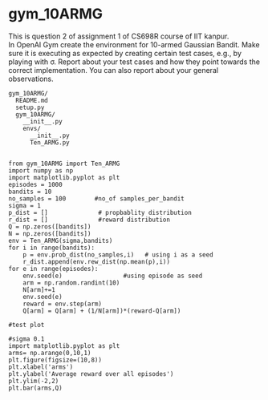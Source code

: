 # gym_10ARMG
This is question 2 of assignment 1 of CS698R course of IIT kanpur. </br>
In OpenAI Gym create the environment for 10-armed Gaussian Bandit. Make sure it is executing
as expected by creating certain test cases, e.g., by playing with σ. Report about your test cases and how
they point towards the correct implementation. You can also report about your general observations.


```
gym_10ARMG/
  README.md
  setup.py
  gym_10ARMG/
    __init__.py
    envs/
      __init__.py
      Ten_ARMG.py
      
```

```
from gym_10ARMG import Ten_ARMG
import numpy as np
import matplotlib.pyplot as plt
episodes = 1000
bandits = 10
no_samples = 100        #no_of samples_per_bandit 
sigma = 1
p_dist = []              # propbablity distribution
r_dist = []              #reward distribution
Q = np.zeros([bandits])
N = np.zeros([bandits])
env = Ten_ARMG(sigma,bandits)
for i in range(bandits):
    p = env.prob_dist(no_samples,i)   # using i as a seed
    r_dist.append(env.rew_dist(np.mean(p),i))
for e in range(episodes):
    env.seed(e)                 #using episode as seed
    arm = np.random.randint(10)
    N[arm]+=1
    env.seed(e)
    reward = env.step(arm)
    Q[arm] = Q[arm] + (1/N[arm])*(reward-Q[arm])
    
#test plot

#sigma 0.1
import matplotlib.pyplot as plt
arms= np.arange(0,10,1)
plt.figure(figsize=(10,8))
plt.xlabel('arms')
plt.ylabel('Average reward over all episodes')
plt.ylim(-2,2)
plt.bar(arms,Q)

    
 ```
